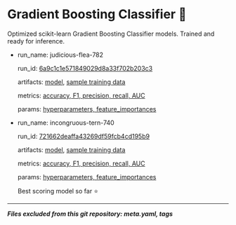 # Gradient Boosting Classifier 🚀

Optimized scikit-learn Gradient Boosting Classifier models. Trained and ready for inference.

- run_name: judicious-flea-782

  run_id: [6a9c1c1e571849029d8a33f702b203c3](./345569890189320585/6a9c1c1e571849029d8a33f702b203c3/)

  artifacts: [model](./345569890189320585/6a9c1c1e571849029d8a33f702b203c3/artifacts/model/), [sample training data](./345569890189320585/6a9c1c1e571849029d8a33f702b203c3/artifacts/sample_train_data_34656.csv)

  metrics: [accuracy, F1, precision, recall, AUC](./345569890189320585/6a9c1c1e571849029d8a33f702b203c3/metrics/)

  params: [hyperparameters, feature_importances](./345569890189320585/6a9c1c1e571849029d8a33f702b203c3/params/)

- run_name: incongruous-tern-740

  run_id: [721662deaffa43269df59fcb4cd195b9](./345569890189320585/721662deaffa43269df59fcb4cd195b9/)

  artifacts: [model](./345569890189320585/721662deaffa43269df59fcb4cd195b9/artifacts/model/), [sample training data](./345569890189320585/721662deaffa43269df59fcb4cd195b9/artifacts/sample_train_data_72091.csv)

  metrics: [accuracy, F1, precision, recall, AUC](./345569890189320585/721662deaffa43269df59fcb4cd195b9/metrics/)

  params: [hyperparameters, feature_importances](./345569890189320585/721662deaffa43269df59fcb4cd195b9/params/)

  Best scoring model so far ⭐

---

**_Files excluded from this git repository: meta.yaml, tags_**
